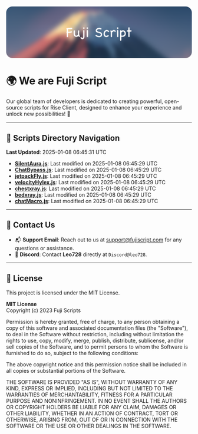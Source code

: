 ![Banner](.github/b.webp)

# 🌍 **We are Fuji Script**

Our global team of developers is dedicated to creating powerful, open-source scripts for Rise Client, designed to enhance your experience and unlock new possibilities! 🌟

---
<!-- SCRIPTS_NAVIGATION_START -->
## 📂 **Scripts Directory Navigation**

**Last Updated**: 2025-01-08 06:45:31 UTC

- **[SilentAura.js](scripts/SilentAura.js)**: Last modified on 2025-01-08 06:45:29 UTC
- **[ChatBypass.js](scripts/ChatBypass.js)**: Last modified on 2025-01-08 06:45:29 UTC
- **[jetpackFly.js](scripts/jetpackFly.js)**: Last modified on 2025-01-08 06:45:29 UTC
- **[velocityHylex.js](scripts/velocityHylex.js)**: Last modified on 2025-01-08 06:45:29 UTC
- **[chestxray.js](scripts/chestxray.js)**: Last modified on 2025-01-08 06:45:29 UTC
- **[bedxray.js](scripts/bedxray.js)**: Last modified on 2025-01-08 06:45:29 UTC
- **[chatMacro.js](scripts/chatMacro.js)**: Last modified on 2025-01-08 06:45:29 UTC

<!-- SCRIPTS_NAVIGATION_END -->

---

## 💬 **Contact Us**  
- 📬 **Support Email**: Reach out to us at [support@fujiscript.com](mailto:support@fujiscript.com) for any questions or assistance.  
- 💬 **Discord**: Contact **Leo728** directly at `Discord@leo728`.

---

## 📜 **License**

This project is licensed under the MIT License.  

**MIT License**  
Copyright (c) 2023 Fuji Scripts  

Permission is hereby granted, free of charge, to any person obtaining a copy of this software and associated documentation files (the "Software"), to deal in the Software without restriction, including without limitation the rights to use, copy, modify, merge, publish, distribute, sublicense, and/or sell copies of the Software, and to permit persons to whom the Software is furnished to do so, subject to the following conditions:  

The above copyright notice and this permission notice shall be included in all copies or substantial portions of the Software.  

THE SOFTWARE IS PROVIDED "AS IS", WITHOUT WARRANTY OF ANY KIND, EXPRESS OR IMPLIED, INCLUDING BUT NOT LIMITED TO THE WARRANTIES OF MERCHANTABILITY, FITNESS FOR A PARTICULAR PURPOSE AND NONINFRINGEMENT. IN NO EVENT SHALL THE AUTHORS OR COPYRIGHT HOLDERS BE LIABLE FOR ANY CLAIM, DAMAGES OR OTHER LIABILITY, WHETHER IN AN ACTION OF CONTRACT, TORT OR OTHERWISE, ARISING FROM, OUT OF OR IN CONNECTION WITH THE SOFTWARE OR THE USE OR OTHER DEALINGS IN THE SOFTWARE.  
